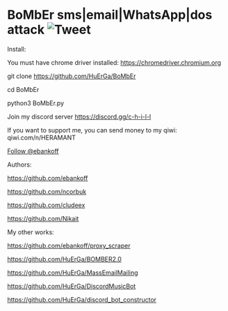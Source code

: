# BoMbEr sms|email|WhatsApp|dos attack ![Tweet](https://img.shields.io/twitter/url/http/shields.io.svg?style=social)


Install:

You must have chrome driver installed: https://chromedriver.chromium.org

git clone https://github.com/HuErGa/BoMbEr

cd BoMbEr

python3 BoMbEr.py

Join my discord server https://discord.gg/c-h-i-l-l

If you want to support me, you can send money to my qiwi: qiwi.com/n/HERAMANT

<a class="github-button" href="https://github.com/ebankoff" data-size="large" aria-label="Follow @ebankoff on GitHub">Follow @ebankoff</a>
<script async defer src="https://buttons.github.io/buttons.js"></script>

Authors:

https://github.com/ebankoff

https://github.com/ncorbuk

https://github.com/cludeex

https://github.com/Nikait

My other works:

https://github.com/ebankoff/proxy_scraper

https://github.com/HuErGa/BOMBER2.0

https://github.com/HuErGa/MassEmailMailing

https://github.com/HuErGa/DiscordMusicBot

https://github.com/HuErGa/discord_bot_constructor
